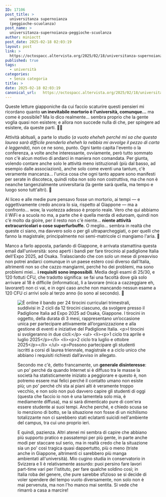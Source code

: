 ```yaml
---
ID: 17106
post_title: >
  universitanza supernoianza
  (peggioche-scuolanza)
post_name: >
  universitanza-supernoianza-peggioche-scuolanza
author: minioctt
post_date: 2025-02-18 02:03:19
layout: post
link: >
  https://octospacc.altervista.org/2025/02/18/universitanza-supernoianza-peggioche-scuolanza/
published: true
tags:
  - università
categories:
  - Senza categoria
title: >
date: 2025-02-18 02:03:19
canonical_url:   https://octospacc.altervista.org/2025/02/18/universitanza-supernoianza-peggioche-scuolanza/
---
```

<!-- wp:paragraph -->
<p>Queste letture giapponiche da cui faccio scaturire questi pensieri mi ricordano quanto <strong>un inevitabile mortorio è l'università, comunque...</strong> ma come è possibile? Ma lo dico realmente... sembra proprio che la gente voglia quasi non esistere; e allora non succede nulla di che, per spingere ad esistere, da queste parti. 😮‍💨</p>
<!-- /wp:paragraph -->

<!-- wp:paragraph -->
<p>Attività abituali, a parte lo studio (<em>a vuoto eheheh perché mi sa che questa laurea sarà difficile prenderla eheheh la nebbia mi avvolge il pezzo di carta è leggenda</em>), non ce ne sono, punto. Ogni tanto capita l'evento o la conferenza, a volte anche interessante, ovviamente, però tutto sommato non c'è alcun motivo di andarci in maniera non comandata. Per giunta, volendo contare anche solo le attività meno istituzionali (più dal basso, ad esempio dalle associazioni), anche solo come eventi una tantum, c'è veramente mancanza... l'unica cosa che ogni tanto appare sono manifesti per serate in discoteca, quindi roba non solo non costruttiva, ma che non è neanche tangenzialmente universitaria (la gente sarà quella, ma tempo e luogo sono tutt'altri). 🥦</p>
<!-- /wp:paragraph -->

<!-- wp:paragraph -->
<p>Al liceo e alle medie pure pensavo fosse un mortorio, ai tempi — e oggettivamente credo ancora lo sia, rispetto al Giappone — ma a confronto... wow, la vuotezza adesso è proprio reale. Vero che qui abbiamo il WiFi e a scuola no ma, a parte che è quella merda di eduroam, quindi non c'è molto da gioire, per il resto non c'è niente... <strong>niente attività extracurricolari o cose superfurbuffe.</strong> O meglio... sembra in realtà che queste ci siano, ma davvero solo o per gli ultraparcheggiati, o per quelli che fanno la magistrale; principalmente noi semi-matricole ci mangiamo l'aria. 🙌</p>
<!-- /wp:paragraph -->

<!-- wp:paragraph -->
<p>Manco a farlo apposta, parlando di Giappone, è arrivata stamattina questa email dall'università: sono aperti i bandi per fare tirocinio al padiglione Italia dell'Expo 2025, ad Osaka. Tralasciando che con solo un mese di preavviso non potrei andarci comunque in un paese estero così diverso dall'Italia, altrimenti non so che cazzo mangiarmi, perché ho dei problemi, ma sono problemi miei... <strong>i requisiti sono impossibili</strong>. Media degli esami di 25/30, e 120 fottuti CFU, che tradotto significa: se fai una facoltà dove già solo arrivare al 18 è difficile (informatica), lì a lavorare (mica a cazzeggiare eh, lavorare!) non ci vai, e in ogni caso anche non mancando nessun esame a 120 CFU ci arrivi solo al terzo anno (io sono al secondo). 🦧</p>
<!-- /wp:paragraph -->

<!-- wp:image {"id":17105,"sizeSlug":"large","linkDestination":"none"} -->
<figure class="wp-block-image size-large"><img src="{{site.cdnurl}}/assets/uploads/2025/02/screenshot_2025-02-18-01-17-30-111_cn1934325756483154202-926x1440.jpg" alt="È online il bando per 24 tirocini curriculari trimestrali, suddivisi in 2 cicli da 12 tirocini ciascuno, da svolgere presso il Padiglione Italia ad Expo 2025 ad Osaka, Giappone. I tirocini in oggetto, della durata di 3 mesi, rappresentano un’occasione unica per partecipare attivamente all’organizzazione e alla gestione di eventi e iniziative del Padiglione Italia.

I tirocini si svolgeranno in due cicli:

- 1 ciclo tra aprile e luglio 2025

- 2 ciclo tra luglio e ottobre 2025


Possono partecipare gli studenti iscritti a corsi di laurea triennale, magistrale e a ciclo unico che abbiano i requisiti richiesti dall’avviso in allegato." class="wp-image-17105"/></figure>
<!-- /wp:image -->

<!-- wp:paragraph -->
<p></p>
<!-- /wp:paragraph -->

<!-- wp:paragraph -->
<p>Secondo me c'è, detto francamente, un <strong>generale disinteresse</strong>: un po' perché da quando Internet si è diffuso tra le masse la società ha statisticamente iniziato a peggiorare e questo è, non potremo essere mai felici perché il contatto umano non esiste più; un po' perché chi sta ai piani alti è veramente troppo vecchio, e non solo non può davvero capire gli studenti di oggi (questa che faccio io non è una lamentela solo mia, è mediamente diffusa), ma si sarà dimenticato pure di com'era essere studente ai suoi tempi. Anche perché, e chiedo scusa se lo menziono di botto, se la situazione non fosse di un nichilismo totalizzante non ci sarebbero stati eclatanti suicidi nell'ambiente del campus, tra cui uno proprio ieri.</p>
<!-- /wp:paragraph -->

<!-- wp:paragraph -->
<p>E quindi, pazienza. Altri atenei mi sembra di capire che abbiano più supporto pratico e passatempi per più gente, in parte anche modi per staccare sul serio, ma in realtà credo che la situazione sia un po' così tragica quasi dappertutto, più o meno (triste anche in Giappone, altrimenti ci sarebbero più manga ambientati all'università). Mio cugino studia in conservatorio in Svizzera e lì è relativamente assurdo: puoi persino fare lavori part-time vari per l'istituto, per fare qualche soldino così; in Italia roba del genere, che pure sarebbe sfizioso se si decide di voler spendere del tempo vuoto diversamente, non solo non è mai pervenuta, ma non l'ho manco mai sentita. Si vede che rimarrò a casa a marcire!</p>
<!-- /wp:paragraph -->